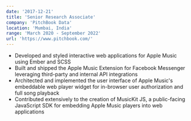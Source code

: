 ```yaml
---
date: '2017-12-21'
title: 'Senior Research Associate'
company: 'PitchBook Data'
location: 'Mumbai, India'
range: 'March 2020 - September 2022'
url: 'https://www.pitchbook.com/'
---
```


- Developed and styled interactive web applications for Apple Music using Ember and SCSS
- Built and shipped the Apple Music Extension for Facebook Messenger leveraging third-party and internal API integrations
- Architected and implemented the user interface of Apple Music's embeddable web player widget for in-browser user authorization and full song playback
- Contributed extensively to the creation of MusicKit JS, a public-facing JavaScript SDK for embedding Apple Music players into web applications
